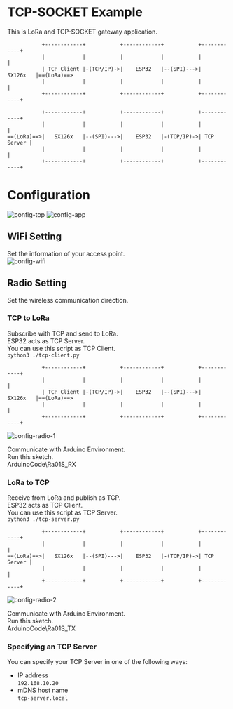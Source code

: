 # TCP-SOCKET Example   
This is LoRa and TCP-SOCKET gateway application.   
```
           +------------+           +------------+           +------------+
           |            |           |            |           |            |
           | TCP Client |-(TCP/IP)->|    ESP32   |--(SPI)--->|   SX126x   |==(LoRa)==>
           |            |           |            |           |            |
           +------------+           +------------+           +------------+

           +------------+           +------------+           +------------+
           |            |           |            |           |            |
==(LoRa)==>|   SX126x   |--(SPI)--->|    ESP32   |-(TCP/IP)->| TCP Server |
           |            |           |            |           |            |
           +------------+           +------------+           +------------+
```



# Configuration
![config-top](https://github.com/user-attachments/assets/519b466f-3884-4d02-bcc0-aef6568d7b45)
![config-app](https://github.com/user-attachments/assets/9af9ab0a-2f30-409c-a1fe-0503b8a3b12e)

## WiFi Setting
Set the information of your access point.   
![config-wifi](https://github.com/user-attachments/assets/b2698dc6-ad2e-4fc5-84a4-897a2bcaa389)

## Radio Setting
Set the wireless communication direction.   

### TCP to LoRa
Subscribe with TCP and send to LoRa.   
ESP32 acts as TCP Server.   
You can use this script as TCP Client.   
```python3 ./tcp-client.py```

```
           +------------+           +------------+           +------------+
           |            |           |            |           |            |
           | TCP Client |-(TCP/IP)->|    ESP32   |--(SPI)--->|   SX126x   |==(LoRa)==>
           |            |           |            |           |            |
           +------------+           +------------+           +------------+
```

![config-radio-1](https://github.com/user-attachments/assets/3f17d630-2587-4736-b43f-3973b06428f2)

Communicate with Arduino Environment.   
Run this sketch.   
ArduinoCode\Ra01S_RX   


### LoRa to TCP
Receive from LoRa and publish as TCP.   
ESP32 acts as TCP Client.   
You can use this script as TCP Server.   
```python3 ./tcp-server.py```

```
           +------------+           +------------+           +------------+
           |            |           |            |           |            |
==(LoRa)==>|   SX126x   |--(SPI)--->|    ESP32   |-(TCP/IP)->| TCP Server |
           |            |           |            |           |            |
           +------------+           +------------+           +------------+
```

![config-radio-2](https://github.com/user-attachments/assets/647012f5-3a67-47fe-9dca-008d01a005f7)

Communicate with Arduino Environment.   
Run this sketch.   
ArduinoCode\Ra01S_TX   


### Specifying an TCP Server   
You can specify your TCP Server in one of the following ways:   
- IP address   
 ```192.168.10.20```   
- mDNS host name   
 ```tcp-server.local```   


